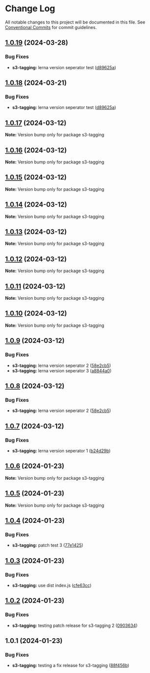 # Change Log

All notable changes to this project will be documented in this file.
See [Conventional Commits](https://conventionalcommits.org) for commit guidelines.

## [1.0.19](https://github.com/twentyfourg/brian-lerna-test/compare/s3-tagging@1.0.9...s3-tagging@1.0.19) (2024-03-28)


### Bug Fixes

* **s3-tagging:** lerna version seperator test ([d89625a](https://github.com/twentyfourg/brian-lerna-test/commit/d89625acaf878f4c0d6a80327f5e3382d677cdaf))





## [1.0.18](https://github.com/twentyfourg/brian-lerna-test/compare/s3-tagging@1.0.9...s3-tagging@1.0.18) (2024-03-21)


### Bug Fixes

* **s3-tagging:** lerna version seperator test ([d89625a](https://github.com/twentyfourg/brian-lerna-test/commit/d89625acaf878f4c0d6a80327f5e3382d677cdaf))





## [1.0.17](https://github.com/twentyfourg/brian-lerna-test/compare/s3-tagging@1.0.9...s3-tagging@1.0.17) (2024-03-12)

**Note:** Version bump only for package s3-tagging





## [1.0.16](https://github.com/twentyfourg/brian-lerna-test/compare/s3-tagging@1.0.9...s3-tagging@1.0.16) (2024-03-12)

**Note:** Version bump only for package s3-tagging





## [1.0.15](https://github.com/twentyfourg/brian-lerna-test/compare/s3-tagging@1.0.9...s3-tagging@1.0.15) (2024-03-12)

**Note:** Version bump only for package s3-tagging





## [1.0.14](https://github.com/twentyfourg/brian-lerna-test/compare/s3-tagging@1.0.9...s3-tagging@1.0.14) (2024-03-12)

**Note:** Version bump only for package s3-tagging





## [1.0.13](https://github.com/twentyfourg/brian-lerna-test/compare/s3-tagging@1.0.9...s3-tagging@1.0.13) (2024-03-12)

**Note:** Version bump only for package s3-tagging





## [1.0.12](https://github.com/twentyfourg/brian-lerna-test/compare/s3-tagging@1.0.9...s3-tagging@1.0.12) (2024-03-12)

**Note:** Version bump only for package s3-tagging





## [1.0.11](https://github.com/twentyfourg/brian-lerna-test/compare/s3-tagging@1.0.9...s3-tagging@1.0.11) (2024-03-12)

**Note:** Version bump only for package s3-tagging





## [1.0.10](https://github.com/twentyfourg/brian-lerna-test/compare/s3-tagging@1.0.9...s3-tagging@1.0.10) (2024-03-12)

**Note:** Version bump only for package s3-tagging





## [1.0.9](https://github.com/twentyfourg/brian-lerna-test/compare/s3-tagging@1.0.7...s3-tagging@1.0.9) (2024-03-12)


### Bug Fixes

* **s3-tagging:** lerna version seperator 2 ([58e2cb5](https://github.com/twentyfourg/brian-lerna-test/commit/58e2cb5f99ad5590b31088e9a5292ad9eed40379))
* **s3-tagging:** lerna version seperator 3 ([a8844a0](https://github.com/twentyfourg/brian-lerna-test/commit/a8844a0149a8706cef25d63a05dc4ca2909f3fbe))





## [1.0.8](https://github.com/twentyfourg/brian-lerna-test/compare/s3-tagging@1.0.7...s3-tagging@1.0.8) (2024-03-12)


### Bug Fixes

* **s3-tagging:** lerna version seperator 2 ([58e2cb5](https://github.com/twentyfourg/brian-lerna-test/commit/58e2cb5f99ad5590b31088e9a5292ad9eed40379))





## [1.0.7](https://github.com/twentyfourg/brian-lerna-test/compare/s3-tagging@1.0.6...s3-tagging@1.0.7) (2024-03-12)


### Bug Fixes

* **s3-tagging:** lerna version seperator 1 ([b24d29b](https://github.com/twentyfourg/brian-lerna-test/commit/b24d29bd2c5d853a0be2e659949fc0f9d445cdb0))





## [1.0.6](https://github.com/twentyfourg/brian-lerna-test/compare/s3-tagging@1.0.5...s3-tagging@1.0.6) (2024-01-23)

**Note:** Version bump only for package s3-tagging





## [1.0.5](https://github.com/twentyfourg/brian-lerna-test/compare/s3-tagging@1.0.4...s3-tagging@1.0.5) (2024-01-23)

**Note:** Version bump only for package s3-tagging





## [1.0.4](https://github.com/twentyfourg/brian-lerna-test/compare/s3-tagging@1.0.3...s3-tagging@1.0.4) (2024-01-23)


### Bug Fixes

* **s3-tagging:** patch test 3 ([77e1425](https://github.com/twentyfourg/brian-lerna-test/commit/77e1425d642a684404dded2165af19e32fac4d44))





## [1.0.3](https://github.com/twentyfourg/brian-lerna-test/compare/s3-tagging@1.0.2...s3-tagging@1.0.3) (2024-01-23)


### Bug Fixes

* **s3-tagging:** use dist index.js ([cfe63cc](https://github.com/twentyfourg/brian-lerna-test/commit/cfe63ccec45b39a2e3e13c94eb2e41c0212a17c4))





## [1.0.2](https://github.com/twentyfourg/brian-lerna-test/compare/s3-tagging@1.0.1...s3-tagging@1.0.2) (2024-01-23)


### Bug Fixes

* **s3-tagging:** testing patch release for s3-tagging 2 ([0903634](https://github.com/twentyfourg/brian-lerna-test/commit/09036342b6968e7fb8fc769f9c9967643c8d9be8))





## 1.0.1 (2024-01-23)


### Bug Fixes

* **s3-tagging:** testing a fix release for s3-tagging ([88f456b](https://github.com/twentyfourg/brian-lerna-test/commit/88f456b4d6f002cdc834dfb19e2f5df0ecf6a56f))
